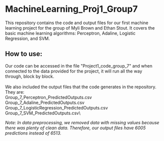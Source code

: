# MachineLearning_Proj1_Group7
This repository contains the code and output files for our first machine learning project for the group of Myli Brown and Ethan Stout. It covers the basic machine learning algorithms: Perceptron, Adaline, Logistic Regression, and SVM. 

## How to use:
Our code can be accessed in the file "Project1_code_group_7" and when connected to the data provided for the project, it will run all the way through, block by block. \
\
We also included the output files that the code generates in the repository. \
They are:\
Group_7_Perceptron_PredictedOutputs.csv\
Group_7_Adaline_PredictedOutputs.csv\
Group_7_LogisticRegression_PredictedOutputs.csv\
Group_7_SVM_PredictedOutputs.csv\

*Note: In data preprocessing, we removed data with missing values because there was plenty of clean data. Therefore, our output files have 6005 predictions instead of 6513.*
